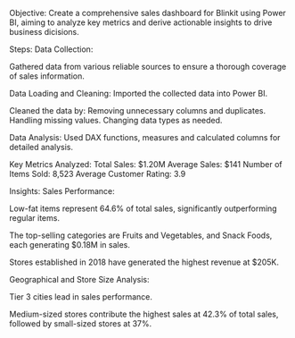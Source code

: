 Objective: Create a comprehensive sales dashboard for Blinkit using Power BI, aiming to analyze key metrics and derive actionable insights to drive business dicisions.

Steps: Data Collection:

Gathered data from various reliable sources to ensure a thorough coverage of sales information.

Data Loading and Cleaning: Imported the collected data into Power BI.

Cleaned the data by: Removing unnecessary columns and duplicates. Handling missing values. Changing data types as needed.

Data Analysis: Used DAX functions, measures and calculated columns for detailed analysis.

Key Metrics Analyzed:              Total Sales: $1.20M
                                   Average Sales: $141
                                   Number of Items Sold: 8,523
                                   Average Customer Rating: 3.9

Insights: Sales Performance:

Low-fat items represent 64.6% of total sales, significantly outperforming regular items.

The top-selling categories are Fruits and Vegetables, and Snack Foods, each generating $0.18M in sales.

Stores established in 2018 have generated the highest revenue at $205K.

Geographical and Store Size Analysis:

Tier 3 cities lead in sales performance.

Medium-sized stores contribute the highest sales at 42.3% of total sales, followed by small-sized stores at 37%.

















